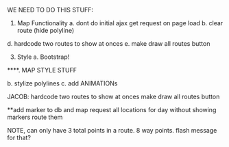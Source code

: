 WE NEED TO DO THIS STUFF:

1. Map Functionality
  a. dont do initial ajax get request on page load
  b. clear route (hide polyline)

  d. hardcode two routes to show at onces
  e. make draw all routes button



3. Style
  a. Bootstrap!

****. MAP STYLE STUFF

  b. stylize polylines
  c. add ANIMATIONs

JACOB:
  hardcode two routes to show at onces
  make draw all routes button

  **add marker to db and map
  request all locations for day without showing markers
  route them

  NOTE, can only have 3 total points in a route. 8 way points.
  flash message for that?


